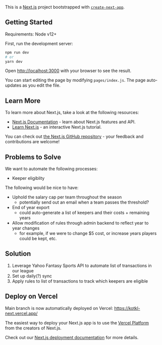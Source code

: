 This is a [Next.js](https://nextjs.org/) project bootstrapped with [`create-next-app`](https://github.com/vercel/next.js/tree/canary/packages/create-next-app).

## Getting Started

Requirements:
Node v12+

First, run the development server:

```bash
npm run dev
# or
yarn dev
```

Open [http://localhost:3000](http://localhost:3000) with your browser to see the result.

You can start editing the page by modifying `pages/index.js`. The page auto-updates as you edit the file.

## Learn More

To learn more about Next.js, take a look at the following resources:

- [Next.js Documentation](https://nextjs.org/docs) - learn about Next.js features and API.
- [Learn Next.js](https://nextjs.org/learn) - an interactive Next.js tutorial.

You can check out [the Next.js GitHub repository](https://github.com/vercel/next.js/) - your feedback and contributions are welcome!

## Problems to Solve

We want to automate the following processes:
- Keeper eligiblity

The following would be nice to have:
- Uphold the salary cap per team throughout the season
  - potentially send out an email when a team passes the threshold?
- End of year export
  - could auto-generate a list of keepers and their costs + remaining years
- Allow modification of rules through admin backend to reflect year to year changes
  - for example, if we were to change $5 cost, or increase years players could be kept, etc. 
  
## Solution

1. Leverage Yahoo Fantasy Sports API to automate list of transactions in our league
2. Set up daily(?) sync
3. Apply rules to list of transactions to track which keepers are eligible

## Deploy on Vercel

Main branch is now automatically deployed on Vercel:  https://kotkl-next.vercel.app/

The easiest way to deploy your Next.js app is to use the [Vercel Platform](https://vercel.com/import?utm_medium=default-template&filter=next.js&utm_source=create-next-app&utm_campaign=create-next-app-readme) from the creators of Next.js.

Check out our [Next.js deployment documentation](https://nextjs.org/docs/deployment) for more details.

